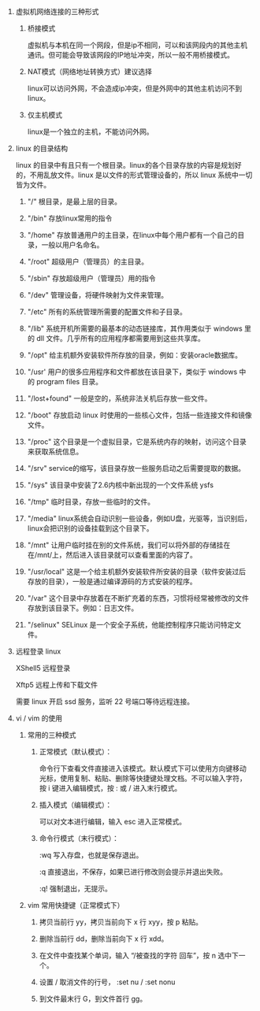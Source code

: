 1) 虚拟机网络连接的三种形式

    1) 桥接模式
    
        虚拟机与本机在同一个网段，但是ip不相同，可以和该网段内的其他主机通讯。但可能会导致该网段的IP地址冲突，所以一般不用桥接模式。
        
    2) NAT模式（网络地址转换方式）建议选择
    
        linux可以访问外网，不会造成ip冲突，但是外网中的其他主机访问不到linux。
        
    3) 仅主机模式
    
        linux是一个独立的主机，不能访问外网。    
        
2) linux 的目录结构

    linux 的目录中有且只有一个根目录。linux的各个目录存放的内容是规划好的，不用乱放文件。linux 是以文件的形式管理设备的，所以 linux 系统中一切皆为文件。

    1) "/" 根目录，是最上层的目录。
    
    2) "/bin" 存放linux常用的指令
    
    3) "/home" 存放普通用户的主目录，在linux中每个用户都有一个自己的目录，一般以用户名命名。
    
    4) "/root" 超级用户（管理员）的主目录。
    
    5) "/sbin" 存放超级用户（管理员）用的指令
    
    6) "/dev" 管理设备，将硬件映射为文件来管理。
    
    7) "/etc" 所有的系统管理所需要的配置文件和子目录。     
    
    8) "/lib" 系统开机所需要的最基本的动态链接库，其作用类似于 windows 里的 dll 文件。几乎所有的应用程序都需要用到这些共享库。
    
    9) "/opt" 给主机额外安装软件所存放的目录，例如：安装oracle数据库。
    
    10) "/usr' 用户的很多应用程序和文件都放在该目录下，类似于 windows 中的 program files 目录。
    
    11) "/lost+found" 一般是空的，系统非法关机后存放一些文件。
    
    12) "/boot" 存放启动 linux 时使用的一些核心文件，包括一些连接文件和镜像文件。
    
    13) "/proc" 这个目录是一个虚拟目录，它是系统内存的映射，访问这个目录来获取系统信息。
    
    14) "/srv" service的缩写，该目录存放一些服务启动之后需要提取的数据。
    
    15) "/sys" 该目录中安装了2.6内核中新出现的一个文件系统 ysfs
        
    16) "/tmp" 临时目录，存放一些临时的文件。 
     
    17) "/media" linux系统会自动识别一些设备，例如U盘，光驱等，当识别后，linux会把识别的设备挂载到这个目录下。
    
    18) "/mnt" 让用户临时挂在别的文件系统，我们可以将外部的存储挂在在/mnt/上，然后进入该目录就可以查看里面的内容了。
    
    19) "/usr/local" 这是一个给主机额外安装软件所安装的目录（软件安装过后存放的目录），一般是通过编译源码的方式安装的程序。 
     
    20) "/var" 这个目录中存放着在不断扩充着的东西，习惯将经常被修改的文件存放到该目录下。例如：日志文件。 
    
    21) "/selinux" SELinux 是一个安全子系统，他能控制程序只能访问特定文件。
    
3) 远程登录 linux

    XShell5 远程登录 
    
    Xftp5 远程上传和下载文件   
    
    需要 linux 开启 ssd 服务，监听 22 号端口等待远程连接。
    
4) vi / vim 的使用

    1) 常用的三种模式
        
        1) 正常模式（默认模式）：
            
            命令行下查看文件直接进入该模式。默认模式下可以使用方向键移动光标，使用复制、粘贴、删除等快捷键处理文档。不可以输入字符，按 i 键进入编辑模式，按 : 或 / 进入末行模式。
                    
        2) 插入模式（编辑模式）：
        
            可以对文本进行编辑，输入 esc 进入正常模式。
        
        3) 命令行模式（末行模式）：
    
            :wq 写入存盘，也就是保存退出。
            
            :q 直接退出，不保存，如果已进行修改则会提示并退出失败。
            
            :q! 强制退出，无提示。
            
    2) vim 常用快捷键（正常模式下）
    
        1) 拷贝当前行 yy，拷贝当前向下 x 行 xyy，按 p 粘贴。
        
        2) 删除当前行 dd，删除当前向下 x 行 xdd。
        
        3) 在文件中查找某个单词，输入 “/被查找的字符 回车”，按 n 选中下一个。    
            
        4) 设置 / 取消文件的行号， :set nu / :set nonu
        
        5) 到文件最末行 G，到文件首行 gg。    
            
            
            
            
            
            
            
            